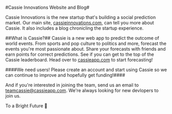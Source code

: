 #Cassie Innovations Website and Blog#

Cassie Innovations is the new startup that's building a social prediction market. Our main site, [cassieinnovations.com](http://cassieinnovations.com), can tell you more about Cassie. It also includes a blog chronicling the startup experience.

##What is Cassie?##
Cassie is a new web app to predict the outcome of world events. From sports and pop culture to politics and more, forecast the events you're most passionate about. Share your forecasts with friends and earn points for correct predictions. See if you can get to the top of the Cassie leaderboard. Head over to [cassieapp.com](https://cassieapp.com) to start forecasting!

####We need users! Please create an account and start using Cassie so we can continue to improve and hopefully get funding!####

And if you're interested in joining the team, send us an email to [teamcassie@cassieapp.com](mailto:teamcassie@cassieapp.com). We're always looking for new devlopers to join us.

To a Bright Future :rocket:


